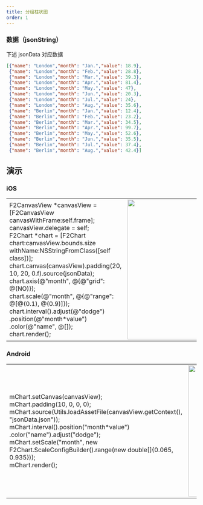 ```yaml
---
title: 分组柱状图
order: 1
---
```


### 数据（jsonString）
下述 jsonData 对应数据

```json
[{"name": "London","month": "Jan.","value": 18.9}, 
 {"name": "London","month": "Feb.","value": 28.8}, 
 {"name": "London","month": "Mar.","value": 39.3}, 
 {"name": "London","month": "Apr.","value": 81.4},
 {"name": "London","month": "May.","value": 47}, 
 {"name": "London","month": "Jun.","value": 20.3}, 
 {"name": "London","month": "Jul.","value": 24},
 {"name": "London","month": "Aug.","value": 35.6},
 {"name": "Berlin","month": "Jan.","value": 12.4}, 
 {"name": "Berlin","month": "Feb.","value": 23.2}, 
 {"name": "Berlin","month": "Mar.","value": 34.5},
 {"name": "Berlin","month": "Apr.","value": 99.7},
 {"name": "Berlin","month": "May.","value": 52.6},
 {"name": "Berlin","month": "Jun.","value": 35.5}, 
 {"name": "Berlin","month": "Jul.","value": 37.4}, 
 {"name": "Berlin","month": "Aug.","value": 42.4}]

```


## 演示

### iOS
<html>
    <table style="margin-left: auto; margin-right: auto;">
        <tr>
            <td width = 55%>
            F2CanvasView *canvasView =[F2CanvasView canvasWithFrame:self.frame];<br/>
             canvasView.delegate = self;<br/>
             F2Chart *chart = [F2Chart chart:canvasView.bounds.size withName:NSStringFromClass([self class])];<br/>
             chart.canvas(canvasView).padding(20, 10, 20, 0.f).source(jsonData);<br/>
             chart.axis(@"month", @{@"grid": @(NO)});<br/>
             chart.scale(@"month", @{@"range": @[@(0.1), @(0.9)]});<br/>
             chart.interval().adjust(@"dodge")
                             .position(@"month*value")
                             .color(@"name", @[]);<br/>
             chart.render();
            </td>
            <td>
             <img src="https://gw.alipayobjects.com/mdn/rms_04a9e5/afts/img/A*V4ShQaBIk0sAAAAAAAAAAAAAARQnAQ" style="max-height: 100%" width = "346" height = "369" />
            </td>
        </tr>
    </table>
</html>


### Android
<html>
    <table style="margin-left: auto; margin-right: auto;">
        <tr>
             <td width = 55%>
                mChart.setCanvas(canvasView);<br/>
                mChart.padding(10, 0, 0, 0);<br/>
                mChart.source(Utils.loadAssetFile(canvasView.getContext(), "jsonData.json"));<br/>
                mChart.interval().position("month*value")
                                 .color("name").adjust("dodge");<br/>
                mChart.setScale("month", new F2Chart.ScaleConfigBuilder().range(new double[]{0.065, 0.935}));<br/>
                mChart.render();<br/>
            </td>
            <td>
             <img src="https://gw.alipayobjects.com/mdn/rms_04a9e5/afts/img/A*XPqsT4-ImmwAAAAAAAAAAAAAARQnAQ" style="max-height: 100%" width = "346" />
            </td>
        </tr>
    </table>
</html>